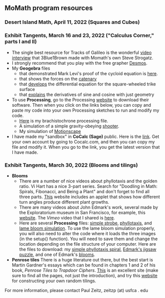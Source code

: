 <h2> MoMath program resources</h2>

<h3> Desert Island Math, April 11, 2022 (Squares and Cubes)</h3>

<h3> Exhibit Tangents, March  16 and 23, 2022 ("Calculus Corner," parts I and II)</h3>

* The single best resource for Tracks of Galileo is the wonderful [video interview](https://www.youtube.com/watch?v=Cld0p3a43fU) that 3Blue1Brown made with Momath's own Steve Strogatz.
* I strongly recommend that you play with the free grapher [Desmos](https://www.desmos.com).
* My **Geogebra** files 
  * that demonstrated Mark Levi's proof of the cycloid equation is [here](https://www.geogebra.org/classic/ueaxvvdz).
  * that shows the forces on the [catenary](https://www.geogebra.org/classic/wjpuajgm)
  * that [develops](https://www.geogebra.org/classic/setyhswh) the differential equation for the square-wheeled trike surface
  * that [explains](https://www.geogebra.org/classic/e8m9jsvk) the derivatives of sine and cosine with just geometry
* To use **Processing**, go to the Processing [website](https://processing.org) to download their software. Then when you click on the links below, you can copy and paste my code into your own Processing sketches to run and modify my code.
  * [Here](momathFiles/descent_220311.pde) is my brachistochrone processing file.
  * A simulation of a simple gravity-obeying [shooter](momathFiles/turret_220322.pde).
  * My simulation of [Motionscape](momathFiles/motionscape_220314.pde)
* I have made my "sandbox" in **CoCalc (Sage)** public. Here is the [link](https://cocalc.com/share/public_paths/7fdadcbc8c6b6ae9b5af82b34a1a56e4e55c1298). Get your own account by going to Cocalc.com, and then you can copy my file and modify it. When you go to the link, you get the latest version that I have made.

<h3> Exhibit Tangents, March  30, 2022 (Blooms and tilings)</h3>

* **Blooms**  
  * There are a number of nice videos about phyllotaxis and the golden ratio. Vi Hart has a nice 3-part series. Search for "Doodling in Math: Spirals, Fibonacci, and Being a Plant" and don't forget to find all three parts.  [This](https://www.mathsisfun.com/numbers/nature-golden-ratio-fibonacci.html) website  includes an applet that shows how different turn angles produce different plant growths. 
  * There are many videos about John Edmark's work, several   made by the Exploratorium museum in San Francisco, for example, this [website](https://www.exploratorium.edu/video/art-john-edmark).  The *Vimeo* video that I shared is [here](https://vimeo.com/117674269).
  * Here are several **Processing** files: [simple strobe](momathFiles/simpleStrobe_220329.pde), [phyllotaxis](momathFiles/phylotaxis_220326.pde), and [lame bloom simulation](momathFiles/LameBloomSimulation_220329.pde). To use the lame bloom simulation properly, you will also need to alter the code where it loads the three images (in the setup() function).  You will need to save them and change the location depending on the file structure of your computer.  Here are the files to download: my [simple phyllotaxis spiral](momathFiles/spirals-g2.png), [Edmark's jigsaw puzzle](momathFiles/edmarkTile2.png), and one of Edmark's [blooms](momathFiles/blooms2.png).
* **Penrose tiles** There is a huge literature out there, but the best start is Martin Gardner's essays which can be found in chapters 1 and 2 of his book, *Penrose Tiles to Trapdoor Ciphers*.  [This](http://www.scienceu.com/geometry/articles/tiling/penrose.html) is an excellent site (make sure to find all the pages, not just the introduction), and  try this [website](https://misc.0o0o.org/penrose/) for constructing your own random tilings.

For more information, please contact Paul Zeitz, zeitzp (at) usfca . edu




